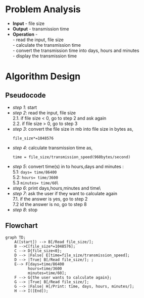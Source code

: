 # Problem Analysis
+ **Input** - file size
+ **Output** - transmission time
+ **Operation** -\
          - read the input, file size\
          - calculate the transmission time\
          - convert the transmission time into days, hours and minutes\
          - display the transmission time
# Algorithm Design
## Pseudocode
+ *step 1*: start
+ *step 2*: read the input, file size\
          2.1. if file size < 0, go to step 2 and ask again\
          2.2. if file size > 0, go to step 3
+ *step 3*: convert the file size in mb into file size in bytes as,
  ```
  file_size*=1048576
  ```
+ *step 4*: calculate transmission time as,
  ```
  time = file_size/transmission_speed(960bytes/second)
  ```
+ *step 5*: convert time(s) in to hours,days and minutes :\
        5.1: `days= time/86400`\
        5.2: `hours= time/3600`\
        5.3 `minutes= time/60`\
+ *step 6*: print days,hours,minutes and time\
+ *step 7*: ask the user if they want to calculate again\
         7.1. if the answer is yes, go to step 2\
         7.2 id the answer is no, go to step 8
+ *step 8*: stop
## Flowchart

```mermaid
graph TD;
    A([start]) --> B[/Read file_size/];
    B -->C[file_size*=1048576];
    C --> D{file_size<0};
    D --> |False| E[time=file_size/transmission_speed];
    D --> |True| B[/Read file_size/]; ;
    E--> F[days=time/86400
          hours=time/3600
          minutes=time/60];
    F --> G{the user wants to calculate again};
    G --> |True| B[/Read file_size/];
    G --> |False| H[/Print: time, days, hours, minutes/];
    H --> I([End]);
    











